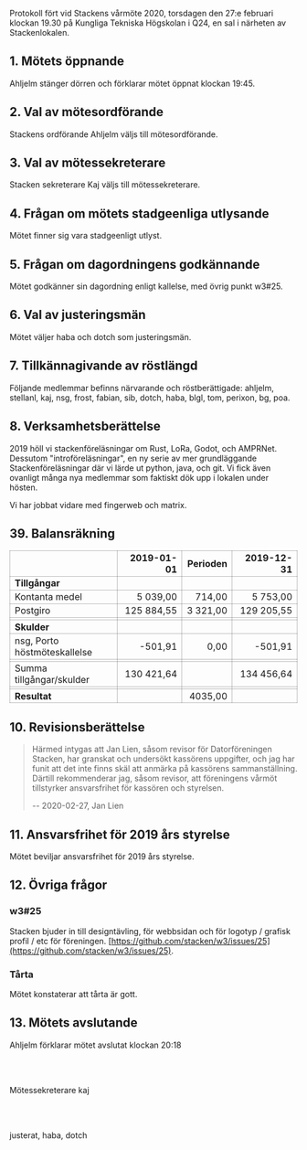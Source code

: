 <!-- 
.. title: Vårmöte 2019
.. slug: varmote-proto
.. date: 2020-02-27 22:20:00 CET
.. description:
.. category: 2020
-->

Protokoll fört vid Stackens vårmöte 2020, torsdagen den 27:e februari
klockan 19.30 på Kungliga Tekniska Högskolan i Q24, en sal i närheten
av Stackenlokalen.

<!-- TEASER_END -->

## 1. Mötets öppnande

Ahljelm stänger dörren och förklarar mötet öppnat klockan 19:45.

## 2. Val av mötesordförande

Stackens ordförande Ahljelm väljs till mötesordförande.

## 3. Val av mötessekreterare

Stacken sekreterare Kaj väljs till mötessekreterare.

## 4. Frågan om mötets stadgeenliga utlysande

Mötet finner sig vara stadgeenligt utlyst.

## 5. Frågan om dagordningens godkännande

Mötet godkänner sin dagordning enligt kallelse, med övrig punkt w3#25.

## 6. Val av justeringsmän

Mötet väljer haba och dotch som justeringsmän.

## 7. Tillkännagivande av röstlängd

Följande medlemmar befinns närvarande och röstberättigade:
ahljelm, stellanl, kaj, nsg, frost, fabian, sib,
dotch, haba, blgl, tom, perixon, bg, poa.

## 8. Verksamhetsberättelse

2019 höll vi stackenföreläsningar om Rust, LoRa, Godot, och
AMPRNet. Dessutom "introföreläsningar", en ny serie av mer
grundläggande Stackenföreläsningar där vi lärde ut python, java, och
git. Vi fick även ovanligt många nya medlemmar som faktiskt dök upp i
lokalen under hösten.

Vi har jobbat vidare med fingerweb och matrix.

## 39. Balansräkning

<style>
table th, table td { padding: .1em .5em; border: solid .6px #0004; }
</style>

|   | 2019-01-01 | Perioden | 2019-12-31 |
|---|---:|---:|---:|
|**Tillgångar**|||
|Kontanta medel| 5 039,00 | 714,00 | 5 753,00 |
|Postgiro      | 125 884,55 | 3 321,00 | 129 205,55 |
| |||
|**Skulder**|||
|nsg, Porto höstmöteskallelse| -501,91 | 0,00 | -501,91 |
| |||
|Summa tillgångar/skulder | 130 421,64 |      | 134 456,64 |
| |||
|**Resultat**|   | 4035,00 | |

## 10. Revisionsberättelse

> Härmed intygas att Jan Lien, såsom revisor för Datorföreningen
> Stacken, har granskat och undersökt kassörens uppgifter, och jag har
> funit att det inte finns skäl att anmärka på kassörens
> sammanställning.  Därtill rekommenderar jag, såsom revisor, att
> föreningens vårmöt tillstyrker ansvarsfrihet för kassören och
> styrelsen.
>
> -- 2020-02-27, Jan Lien

## 11. Ansvarsfrihet för 2019 års styrelse

Mötet beviljar ansvarsfrihet för 2019 års styrelse. 

## 12. Övriga frågor

### w3#25

Stacken bjuder in till designtävling, för webbsidan och för logotyp /
grafisk profil / etc för föreningen.
[https://github.com/stacken/w3/issues/25](https://github.com/stacken/w3/issues/25).

### Tårta

Mötet konstaterar att tårta är gott.

## 13. Mötets avslutande

Ahljelm förklarar mötet avslutat klockan 20:18


<p><br><br></p>

Mötessekreterare kaj



<p><br><br></p>

justerat, haba, dotch

